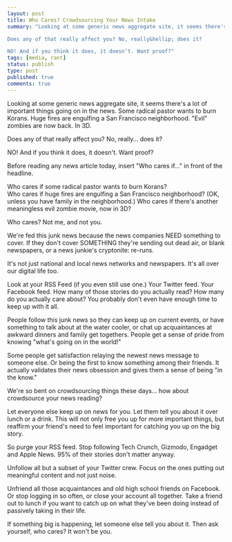 ```yaml
---
layout: post
title: Who Cares? Crowdsourcing Your News Intake
summary: "Looking at some generic news aggregate site, it seems there's a lot of important things going on in the news. Some radical pastor wants to burn Korans. Huge fires are engulfing a San Francisco neighborhood. \"Evil\" zombies are now back. In 3D.

Does any of that really affect you? No, really&hellip; does it?

NO! And if you think it does, it doesn't. Want proof?"
tags: [media, rant]
status: publish
type: post
published: true
comments: true
---
```

Looking at some generic news aggregate site, it seems there's a lot of important things going on in the news. Some radical pastor wants to burn Korans. Huge fires are engulfing a San Francisco neighborhood. "Evil" zombies are now back. In 3D.

Does any of that really affect you? No, really&hellip; does it?

NO! And if you think it does, it doesn't. Want proof?

Before reading any news article today, insert "Who cares if&hellip;" in front of the headline.

Who cares if some radical pastor wants to burn Korans?  
Who cares if huge fires are engulfing a San Francisco neighborhood? (OK, unless you have family in the neighborhood.)
Who cares if there's another meaningless evil zombie movie, now in 3D?

Who cares? Not me, and not you.

We're fed this junk news because the news companies NEED something to cover. If they don't cover SOMETHING they're sending out dead air, or blank newspapers, or a news junkie's cryptonite: re-runs.

It's not just national and local news networks and newspapers. It's all over our digital life too.

Look at your RSS Feed (if you even still use one.) Your Twitter feed. Your Facebook feed. How many of those stories do you actually read? How many do you actually care about? You probably don't even have enough time to keep up with it all.

People follow this junk news so they can keep up on current events, or have something to talk about at the water cooler, or chat up acquaintances at awkward dinners and family get togethers. People get a sense of pride from knowing "what's going on in the world!"

Some people get satisfaction relaying the newest news message to someone else. Or being the first to know something among their friends. It actually validates their news obsession and gives them a sense of being "in the know."

We're so bent on crowdsourcing things these days&hellip; how about crowdsource your news reading?

Let everyone else keep up on news for you. Let them tell you about it over lunch or a drink. This will not only free you up for more important things, but reaffirm your friend's need to feel important for catching you up on the big story.

So purge your RSS feed. Stop following Tech Crunch, Gizmodo, Engadget and Apple News. 95% of their stories don't matter anyway.

Unfollow all but a subset of your Twitter crew. Focus on the ones putting out meaningful content and not just noise.

Unfriend all those acquaintances and old high school friends on Facebook. Or stop logging in so often, or close your account all together. Take a friend out to lunch if you want to catch up on what they've been doing instead of passively taking in their life.

If something big is happening, let someone else tell you about it. Then ask yourself, who cares? It won't be you.
